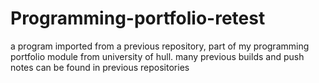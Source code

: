 # Programming-portfolio-retest
a program imported from a previous repository, part of my programming portfolio module from university of hull. many previous builds and  push notes can be found in previous repositories
